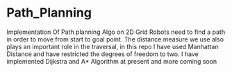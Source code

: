 # Path_Planning
Implementation Of Path planning Algo on 2D Grid
Robots need to find a path in order to move from start to goal point.
The distance measure we use also plays an important role in the traversal, in 
this repo I have used Manhattan Distance and have restricted the degrees of freedom to two.
I have implemented Dijkstra and A* Algorithm at present and more coming soon
